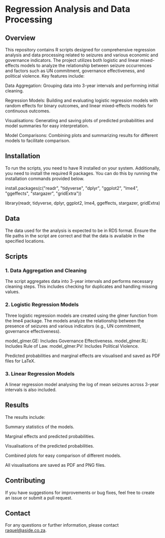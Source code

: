 # Regression Analysis and Data Processing

## Overview

This repository contains R scripts designed for comprehensive regression analysis and data processing related to seizures and various economic and governance indicators. The project utilizes both logistic and linear mixed-effects models to analyze the relationship between seizure occurrences and factors such as UN commitment, governance effectiveness, and political violence. Key features include:

Data Aggregation: Grouping data into 3-year intervals and performing initial cleaning.

Regression Models: Building and evaluating logistic regression models with random effects for binary outcomes, and linear mixed-effects models for continuous outcomes.

Visualisations: Generating and saving plots of predicted probabilities and model summaries for easy interpretation.

Model Comparisons: Combining plots and summarizing results for different models to facilitate comparison.

## Installation

To run the scripts, you need to have R installed on your system. Additionally, you need to install the required R packages. You can do this by running the installation commands provided below.

install.packages(c("readr", "tidyverse", "dplyr", "ggplot2", "lme4", "ggeffects", "stargazer", "gridExtra"))

library(readr, tidyverse, dplyr, ggplot2, lme4, ggeffects, stargazer, gridExtra)

## Data

The data used for the analysis is expected to be in RDS format. Ensure the file paths in the script are correct and that the data is available in the specified locations.

## Scripts

### 1. Data Aggregation and Cleaning
The script aggregates data into 3-year intervals and performs necessary cleaning steps. This includes checking for duplicates and handling missing values.

### 2. Logistic Regression Models
Three logistic regression models are created using the glmer function from the lme4 package. The models analyze the relationship between the presence of seizures and various indicators (e.g., UN commitment, governance effectiveness).

model_glmer.GE: Includes Governance Effectiveness.
model_glmer.RL: Includes Rule of Law.
model_glmer.PV: Includes Political Violence.

Predicted probabilities and marginal effects are visualised and saved as PDF files for LaTeX.

### 3. Linear Regression Models
A linear regression model analysing the log of mean seizures across 3-year intervals is also included.

## Results

The results include:

Summary statistics of the models.

Marginal effects and predicted probabilities.

Visualisations of the predicted probabilities.

Combined plots for easy comparison of different models.

All visualisations are saved as PDF and PNG files.


## Contributing

If you have suggestions for improvements or bug fixes, feel free to create an issue or submit a pull request.

## Contact

For any questions or further information, please contact raquel@aside.co.za.
